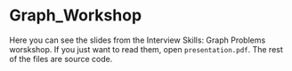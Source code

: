 # Graph_Workshop

Here you can see the slides from the Interview Skills: Graph Problems worskshop. If you just want to read them, open `presentation.pdf`.  The rest of the files are source code.
